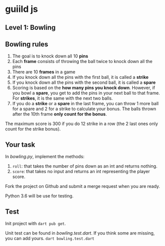 # guiild js
## Level 1: Bowling
## Bowling rules
1) The goal is to knock down all 10 **pins**
2) Each **frame** consists of throwing the ball twice to knock down all the pins
3) There are 10 **frames** in a game
4) If you knock down all the pins with the first ball, it is called a **strike**
5) If you knock down all the pins with the second ball, it is called a **spare**
6) Scoring is based on the **how many pins you knock down**. However, if you bowl a **spare**, you get to add the pins in your next ball to that frame. For **strikes**, it is the same with the next two balls.
7) If you do a **strike** or a **spare** in the last frame, you can throw 1 more ball for a spare and 2 for a strike to calculate your bonus. The balls thrown after the 10th frame **only count for the bonus**.

The maximum score is 300 if you do 12 strike in a row (the 2 last ones only count for the strike bonus).
## Your task
In *bowling.py*, implement the methods:
1) `roll`: that takes the number of pins down as an int and returns nothing.
2) `score`: that takes no input and returns an int representing the player score.

Fork the project on Github and submit a merge request when you are ready.

Python 3.6 will be use for testing.

## Test
Init project with `dart pub get`.

Unit test can be found in *bowling.test.dart*. If you think some are missing, you can add yours.
`dart bowling.test.dart`